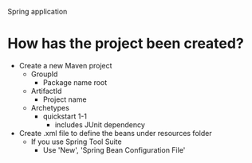 Spring application 


# How has the project been created?
* Create a new Maven project
  * GroupId
    * Package name root
  * ArtifactId
    * Project name
  * Archetypes
    * quickstart 1-1 
      * includes JUnit dependency
* Create .xml file to define the beans under resources folder
  * If you use Spring Tool Suite
    * Use 'New', 'Spring Bean Configuration File'